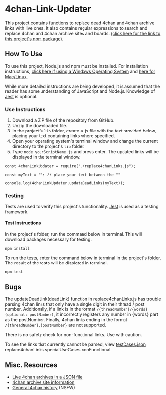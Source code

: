 # 4chan-Link-Updater

This project contains functions to replace dead 4chan and 4chan archive links with live ones. It also contains regular expressions to search and replace 4chan and 4chan archive sites and boards. [(click here for the link to this project's npm package)](https://www.npmjs.com/package/4chan-link-updater).

## How To Use

To use this project, Node.js and npm must be installed. For installation instructions, [click here if using a Windows Operating System](https://docs.microsoft.com/en-us/windows/dev-environment/javascript/nodejs-on-windows) and [here for Mac/Linux](https://github.com/nvm-sh/nvm#install--update-script).

While more detailed instructions are being developed, it is assumed that the reader has some understanding of JavaScript and Node.js. Knowledge of [Jest](https://jestjs.io/) is optional.

### Use Instructions

1. Download a ZIP file of the repository from GitHub.
2. Unzip the downloaded file.
3. In the project's `lib` folder, create a .js file with the text provided below, placing your text containing links where specified.
4. Open your operating system's terminal window and change the current directory to the project's `lib` folder.
5. Type `node yourScriptName.js` and press enter. The updated links will be displayed in the terminal window.

```
const 4chanLinkUpdater = require("./replace4chanLinks.js");

const myText = ""; // place your text between the ""

console.log(4chanLinkUpdater.updateDeadLinks(myText));
```

### Testing

Tests are used to verify this project's functionality. [Jest](https://jestjs.io/) is used as a testing framework.

#### Test Instructions

In the project's folder, run the command below in terminal. This will download packages necessary for testing.

```
npm install
```

To run the tests, enter the command below in terminal in the project's folder. The result of the tests will be displated in terminal.

```
npm test
```

## Bugs

The updateDeadLink(deadLink) function in replace4chanLinks.js has trouble parsing 4chan links that only have a single digit in their thread / post number. Additionally, if a link is in the format `/{threadNumber}/{words}(optional: postNumber)`, it incorrectly registers any number in {words} part as the postNumber. Finally, 4chan links ending in the format `/{threadNumber},{postNumber}` are not supported.

There is no safety check for non-functional links. Use with caution. 

To see the links that currently cannot be parsed, view [testCases.json](https://github.com/bzvnr/4chan-Link-Updater/blob/master/lib/testCases.json) replace4chanLinks.specialUseCases.nonFunctional.

## Misc. Resources

- [Live 4chan archives in a JSON file](https://github.com/4chenz/archives.json)
- [4chan archive site information](https://wiki.archiveteam.org/index.php/4chan)
- [General 4chan history](https://wiki.bibanon.org/4chan/History) (NSFW)
